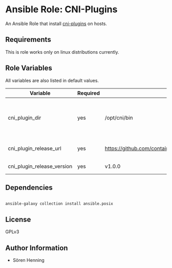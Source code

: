 
# Ansible Role: CNI-Plugins

An Ansible Role that install [cni-plugins](https://github.com/containernetworking/plugins/tree/master/plugins) on hosts.

## Requirements

This is role works only on linux distributions currently.

## Role Variables

All variables are also listed in default values.

| Variable                                   | Required | Default                | Description
|--------------------------------------------|----------|------------------------|------------
| cni_plugin_dir | yes | /opt/cni/bin | directory where downloaded file and plugins are stored
| cni_plugin_release_url | yes | https://github.com/containernetworking/plugins/releases/download | Release url for cni plugins
| cni_plugin_release_version | yes | v1.0.0 | Verion of cni-plugins

## Dependencies

```

ansible-galaxy collection install ansible.posix

```

## License

GPLv3

## Author Information

* Sören Henning
